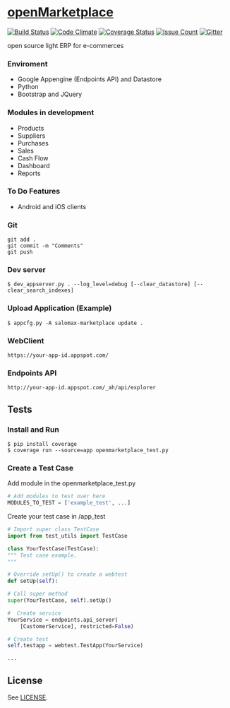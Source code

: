 # [openMarketplace](https://salomax-marketplace.appspot.com)
[![Build Status](https://travis-ci.org/salomax/openMarketplace.svg?branch=master)](https://travis-ci.org/salomax/openMarketplace)
[![Code Climate](https://codeclimate.com/github/salomax/openMarketplace/badges/gpa.svg)](https://codeclimate.com/github/salomax/openMarketplace) [![Coverage Status](https://coveralls.io/repos/github/salomax/openMarketplace/badge.svg?branch=master)](https://coveralls.io/github/salomax/openMarketplace?branch=master) [![Issue Count](https://codeclimate.com/github/salomax/openMarketplace/badges/issue_count.svg)](https://codeclimate.com/github/salomax/openMarketplace) [![Gitter](https://badges.gitter.im/salomax/openMarketplace.svg)](https://gitter.im/salomax/openMarketplace?utm_source=badge&utm_medium=badge&utm_campaign=pr-badge)

open source light ERP for e-commerces

### Enviroment

- Google Appengine (Endpoints API) and Datastore
- Python
- Bootstrap and JQuery

### Modules in development
- Products
- Suppliers
- Purchases
- Sales
- Cash Flow
- Dashboard
- Reports

### To Do Features
- Android and iOS clients

### Git

	git add .
	git commit -m "Comments"
	git push

### Dev server

	$ dev_appserver.py . --log_level=debug [--clear_datastore] [--clear_search_indexes]

### Upload Application (Example)

	$ appcfg.py -A salomax-marketplace update .

### WebClient

	https://your-app-id.appspot.com/

### Endpoints API

	http://your-app-id.appspot.com/_ah/api/explorer

## Tests
  
### Install and Run

    $ pip install coverage 
    $ coverage run --source=app openmarketplace_test.py

### Create a Test Case

Add module in the openmarketplace_test.py

```python
# Add modules to test over here
MODULES_TO_TEST = ['example_test', ...]
```

Create your test case in /app_test

```python
# Import super class TestCase
import from test_utils import TestCase

class YourTestCase(TestCase):
""" Test case example.
"""

# Override setUp() to create a webtest
def setUp(self):

# Call super method
super(YourTestCase, self).setUp()

#  Create service
YourService = endpoints.api_server(
    [CustomerService], restricted=False)

# Create test
self.testapp = webtest.TestApp(YourService)    

... 
```

## License

See [LICENSE](https://github.com/salomax/openMarketplace/blob/master/LICENSE).	

